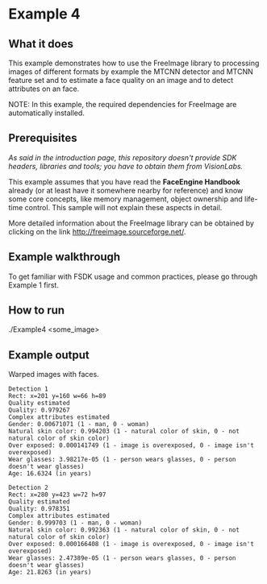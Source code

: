 # Example 4
## What it does
This example demonstrates how to use the FreeImage library to processing images of different
formats by example the MTCNN detector and MTCNN feature set and to estimate a face quality
on an image and to detect attributes on an face.

NOTE: In this example, the required dependencies for FreeImage are automatically installed.

## Prerequisites
*As said in the introduction page, this repository doesn't provide SDK headers, libraries and tools;
you have to obtain them from VisionLabs.*

This example assumes that you have read the **FaceEngine Handbook** already
(or at least have it somewhere nearby for reference) and know some core concepts,
like memory management, object ownership and life-time control. This sample will not explain
these aspects in detail.

More detailed information about the FreeImage library can be obtained by clicking on the link
http://freeimage.sourceforge.net/.

## Example walkthrough
To get familiar with FSDK usage and common practices, please go through Example 1 first.

## How to run
./Example4 <some_image>

## Example output
Warped images with faces.
```
Detection 1
Rect: x=201 y=160 w=66 h=89
Quality estimated
Quality: 0.979267
Complex attributes estimated
Gender: 0.00671071 (1 - man, 0 - woman)
Natural skin color: 0.994203 (1 - natural color of skin, 0 - not natural color of skin color)
Over exposed: 0.000141749 (1 - image is overexposed, 0 - image isn't overexposed)
Wear glasses: 3.98217e-05 (1 - person wears glasses, 0 - person doesn't wear glasses)
Age: 16.6324 (in years)

Detection 2
Rect: x=280 y=423 w=72 h=97
Quality estimated
Quality: 0.978351
Complex attributes estimated
Gender: 0.999703 (1 - man, 0 - woman)
Natural skin color: 0.992363 (1 - natural color of skin, 0 - not natural color of skin color)
Over exposed: 0.000166408 (1 - image is overexposed, 0 - image isn't overexposed)
Wear glasses: 2.47389e-05 (1 - person wears glasses, 0 - person doesn't wear glasses)
Age: 21.8263 (in years)
```
